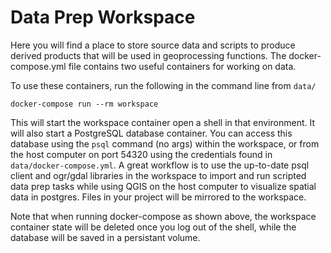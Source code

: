 # Data Prep Workspace

Here you will find a place to store source data and scripts to produce derived
products that will be used in geoprocessing functions. The docker-compose.yml
file contains two useful containers for working on data. 

To use these containers, run the following in the command line from `data/`

`docker-compose run --rm workspace`

This will start the workspace container open a shell in that environment.
It will also start a PostgreSQL database container. You can access this database using the `psql` command (no args) within the workspace, or from the host computer on port 54320 using the credentials found in `data/docker-compose.yml`. A great workflow is to use the up-to-date psql client and ogr/gdal libraries in the workspace to import and run scripted data prep tasks while using QGIS on the host computer to visualize spatial data in postgres. Files in your project will be mirrored to the workspace.

Note that when running docker-compose as shown above, the workspace container state will be deleted once you log out of the shell, while the database will be saved in a persistant volume.

